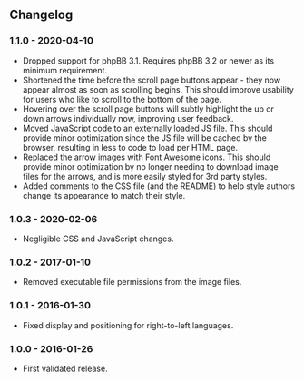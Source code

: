 ## Changelog

### 1.1.0 - 2020-04-10

- Dropped support for phpBB 3.1. Requires phpBB 3.2 or newer as its minimum requirement.
- Shortened the time before the scroll page buttons appear - they now appear almost as soon as scrolling begins. This should improve usability for users who like to scroll to the bottom of the page.
- Hovering over the scroll page buttons will subtly highlight the up or down arrows individually now, improving user feedback.
- Moved JavaScript code to an externally loaded JS file. This should provide minor optimization since the JS file will be cached by the browser, resulting in less to code to load per HTML page.
- Replaced the arrow images with Font Awesome icons. This should provide minor optimization by no longer needing to download image files for the arrows, and is more easily styled for 3rd party styles.
- Added comments to the CSS file (and the README) to help style authors change its appearance to match their style.

### 1.0.3 - 2020-02-06

- Negligible CSS and JavaScript changes.

### 1.0.2 - 2017-01-10

- Removed executable file permissions from the image files.

### 1.0.1 - 2016-01-30

- Fixed display and positioning for right-to-left languages.

### 1.0.0 - 2016-01-26

- First validated release.
